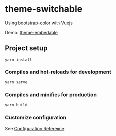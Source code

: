 # theme-switchable

Using [bootstrap-color](https://github.com/bum/bootstrap-color.git) with Vuejs

Demo: [theme-embedable](https://bum.github.io/bootstrap-color/theme-embedable/)

## Project setup
```
yarn install
```

### Compiles and hot-reloads for development
```
yarn serve
```

### Compiles and minifies for production
```
yarn build
```

### Customize configuration
See [Configuration Reference](https://cli.vuejs.org/config/).
